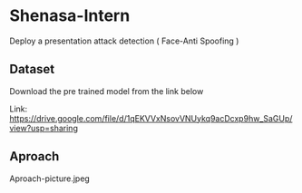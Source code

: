 # Shenasa-Intern
Deploy a presentation attack detection ( Face-Anti Spoofing ) 


## Dataset
Download the pre trained model from the link below

Link: https://drive.google.com/file/d/1qEKVVxNsovVNUykq9acDcxp9hw_SaGUp/view?usp=sharing

## Aproach
Aproach-picture.jpeg
